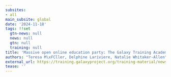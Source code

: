 ```yaml
---
subsites:
- all
main_subsite: global
date: '2024-11-18'
tags: !!set
  gtn-news: null
  news: null
  gtn: null
  training: null
title: 'Massive open online education party: The Galaxy Training Academy'
authors: "Teresa M\xFCller, Delphine Lariviere, Natalie Whitaker-Allen"
external_url: https://training.galaxyproject.org/training-material/news/2024/11/18/gta2024.html
tease: ''
---
```

